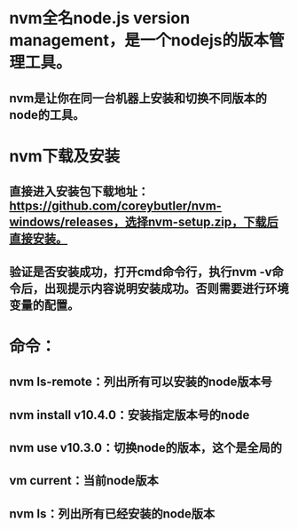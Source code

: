 # nvm全名node.js version management，是一个nodejs的版本管理工具。
## nvm是让你在同一台机器上安装和切换不同版本的node的工具。
## 
# nvm下载及安装
## 直接进入安装包下载地址：https://github.com/coreybutler/nvm-windows/releases，选择nvm-setup.zip，下载后直接安装。
## 验证是否安装成功，打开cmd命令行，执行nvm -v命令后，出现提示内容说明安装成功。否则需要进行环境变量的配置。
# 命令：
## nvm ls-remote：列出所有可以安装的node版本号
## nvm install v10.4.0：安装指定版本号的node
## nvm use v10.3.0：切换node的版本，这个是全局的
## vm current：当前node版本
## nvm ls：列出所有已经安装的node版本
